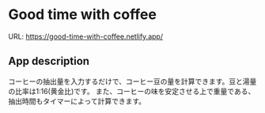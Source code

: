 # Good time with coffee
URL: https://good-time-with-coffee.netlify.app/

## App description
コーヒーの抽出量を入力するだけで、コーヒー豆の量を計算できます。豆と湯量の比率は1:16(黄金比)です。
また、コーヒーの味を安定させる上で重量である、抽出時間もタイマーによって計算できます。
